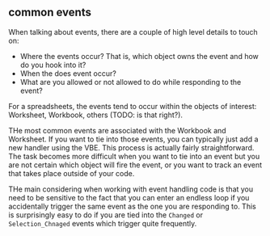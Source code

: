 ## common events

When talking about events, there are a couple of high level details to touch on:

- Where the events occur? That is, which object owns the event and how do you hook into it?
- When the does event occur?
- What are you allowed or not allowed to do while responding to the event?

For a spreadsheets, the events tend to occur within the objects of interest: Worksheet, Workbook, others (TODO: is that right?).

THe most common events are associated with the Workbook and Worksheet. If you want to tie into those events, you can typically just add a new handler using the VBE. This process is actually fairly straightforward. The task becomes more difficult when you want to tie into an event but you are not certain which object will fire the event, or you want to track an event that takes place outside of your code.

THe main considering when working with event handling code is that you need to be sensitive to the fact that you can enter an endless loop if you accidentally trigger the same event as the one you are responding to. This is surprisingly easy to do if you are tied into the `Changed` or `Selection_Chnaged` events which trigger quite frequently.
